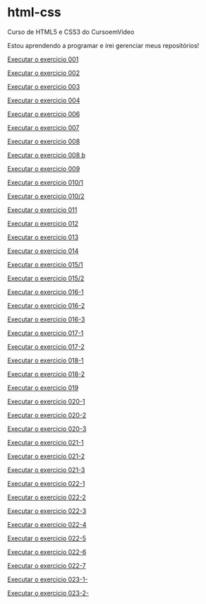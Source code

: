 # html-css

 Curso de HTML5 e CSS3 do CursoemVideo

Estou aprendendo a programar e irei gerenciar meus repositórios!

<a href="https://isagdsn.github.io/html-css/exercicios/ex001/index.html" target="_blank">Executar o exercicio 001 </a>

<a href="https://isagdsn.github.io/html-css/exercicios/ex002/index.html" target="_blank">Executar o exercicio 002 </a>

<a href="https://isagdsn.github.io/html-css/exercicios/ex003/index.html" target="_blank">Executar o exercicio 003 </a>

<a href="https://isagdsn.github.io/html-css/exercicios/ex004/index.html" target="_blank">Executar o exercicio 004 </a>

<a href="https://isagdsn.github.io/html-css/exercicios/ex006/index.html" target="_blank">Executar o exercicio 006 </a>

<a href="https://isagdsn.github.io/html-css/exercicios/ex007/html4.html" target="_blank">Executar o exercicio 007 </a>

<a href="https://isagdsn.github.io/html-css/exercicios/ex008/index.html" target="_blank">Executar o exercicio 008 </a>

<a href="https://isagdsn.github.io/html-css/exercicios/ex008b/index.html" target="_blank">Executar o exercicio 008 b</a>

<a href="https://isagdsn.github.io/html-css/exercicios/ex009/index.html" target="_blank">Executar o exercicio 009 </a>

<a href="https://isagdsn.github.io/html-css/exercicios/ex010/index.html" target="_blank">Executar o exercicio 010/1 </a>

<a href="https://isagdsn.github.io/html-css/exercicios/ex010/pag002.html" target="_blank">Executar o exercicio 010/2 </a>

<a href="https://isagdsn.github.io/html-css/exercicios/ex011/index.html" target="_blank">Executar o exercicio 011 </a>

<a href="https://isagdsn.github.io/html-css/exercicios/ex012/index.html" target="_blank">Executar o exercicio 012 </a>

<a href="https://isagdsn.github.io/html-css/exercicios/ex013/index.html" target="_blank">Executar o exercicio 013 </a>

<a href="https://isagdsn.github.io/html-css/exercicios/ex014/index.html" target="_blank">Executar o exercicio 014 </a>

<a href="https://isagdsn.github.io/html-css/exercicios/ex015/index.html" target="_blank">Executar o exercicio 015/1 </a>

<a href="https://isagdsn.github.io/html-css/exercicios/ex015/pagina02.html" target="_blank">Executar o exercicio 015/2 </a>

<a href="https://isagdsn.github.io/html-css/exercicios/ex016/cor01.html" target="_blank">Executar o exercicio 016-1 </a>

<a href="https://isagdsn.github.io/html-css/exercicios/ex016/cor02.html" target="_blank">Executar o exercicio 016-2 </a>

<a href="https://isagdsn.github.io/html-css/exercicios/ex016/cor03.html" target="_blank">Executar o exercicio 016-3 </a>

<a href="https://isagdsn.github.io/html-css/exercicios/ex017/fonte01.html" target="_blank">Executar o exercicio 017-1 </a>

<a href="https://isagdsn.github.io/html-css/exercicios/ex017/fonte02.html" target="_blank">Executar o exercicio 017-2 </a>

<a href="https://isagdsn.github.io/html-css/exercicios/ex018/fonte01.html" target="_blank">Executar o exercicio 018-1 </a>

<a href="https://isagdsn.github.io/html-css/exercicios/ex018/fonte02.html" target="_blank">Executar o exercicio 018-2 </a>

<a href="https://isagdsn.github.io/html-css/exercicios/ex019/seletor01.html" target="_blank">Executar o exercicio 019 </a>

<a href="https://isagdsn.github.io/html-css/exercicios/ex020/hovedr.html" target="_blank">Executar o exercicio 020-1 </a>

<a href="https://isagdsn.github.io/html-css/exercicios/ex020/links.html" target="_blank">Executar o exercicio 020-2 </a>

<a href="https://isagdsn.github.io/html-css/exercicios/ex020/pseudoclasse.html" target="_blank">Executar o exercicio 020-3 </a>

<a href="https://isagdsn.github.io/html-css/exercicios/ex021/caixa01.html" target="_blank">Executar o exercicio 021-1 </a>

<a href="https://isagdsn.github.io/html-css/exercicios/ex021/caixa02.html" target="_blank">Executar o exercicio 021-2 </a>

<a href="https://isagdsn.github.io/html-css/exercicios/ex021/caixa03.html" target="_blank">Executar o exercicio 021-3 </a>

<a href="https://isagdsn.github.io/html-css/exercicios/ex022/fundo001.html" target="_blank">Executar o exercicio 022-1 </a>

<a href="https://isagdsn.github.io/html-css/exercicios/ex022/fundo002.html" target="_blank">Executar o exercicio 022-2 </a>

<a href="https://isagdsn.github.io/html-css/exercicios/ex022/fundo003.html" target="_blank">Executar o exercicio 022-3 </a>

<a href="https://isagdsn.github.io/html-css/exercicios/ex022/fundo004.html" target="_blank">Executar o exercicio 022-4 </a>

<a href="https://isagdsn.github.io/html-css/exercicios/ex022/fundo005.html" target="_blank">Executar o exercicio 022-5 </a>

<a href="https://isagdsn.github.io/html-css/exercicios/ex022/fundo006.html" target="_blank">Executar o exercicio 022-6 </a>

<a href="https://isagdsn.github.io/html-css/exercicios/ex022/fundo007.html" target="_blank">Executar o exercicio 022-7 </a>

<a href="https://isagdsn.github.io/html-css/exercicios/ex023/tabela001.html" target="_blank">Executar o exercicio 023-1- </a>

<a href="https://isagdsn.github.io/html-css/exercicios/ex023/tabela002.html" target="_blank">Executar o exercicio 023-2- </a>